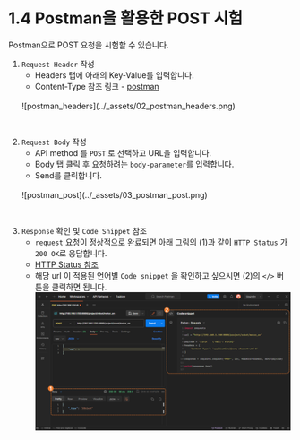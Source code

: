 ﻿# 1.4 Postman을 활용한 POST 시험

Postman으로 POST 요청을 시험할 수 있습니다.

1. `Request Header` 작성 
	- Headers 탭에 아래의 Key-Value를 입력합니다.
  	- Content-Type 참조 링크 - [postman](https://blog.postman.com/what-are-http-headers/#Content-type)
	<br>
	![postman_headers](../_assets/02_postman_headers.png)

<br>

2. `Request Body` 작성 
	- API method 를 `POST` 로 선택하고 URL을 입력합니다.
	- Body 탭 클릭 후 요청하려는 `body-parameter`를 입력합니다.
	- Send를 클릭합니다.
	<br>
	![postman_post](../_assets/03_postman_post.png)

<br>

3. `Response` 확인 및 `Code Snippet` 참조
	- `request` 요청이 정상적으로 완료되면 아래 그림의 (1)과 같이 `HTTP Status` 가 `200 OK`로 응답합니다.
	- [HTTP Status 참조](https://developer.mozilla.org/en-US/docs/Web/HTTP/Status)
	- 해당 url 이 적용된 언어별 `Code snippet` 을 확인하고 싶으시면 (2)의 `</>` 버튼을 클릭하면 됩니다.
	![postman_post_result](../_assets/04_postman_post_result_check.png)